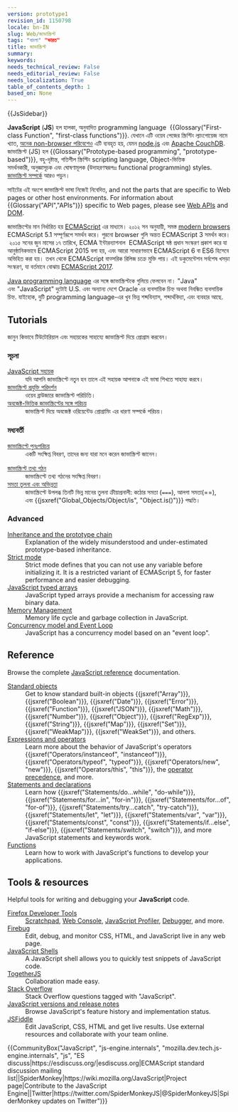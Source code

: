 ```yaml
---
version: prototype1
revision_id: 1150798
locale: bn-IN
slug: Web/জাভাস্ক্রিপ্ট
tags: "বাংলা" "ভারত"
title: জাভাস্ক্রিপ্ট
summary: 
keywords: 
needs_technical_review: False
needs_editorial_review: False
needs_localization: True
table_of_contents_depth: 1
based_on: None
---
```

<div>{{JsSidebar}}</div>

<p class="summary"><strong>JavaScript</strong> (<strong>JS</strong>) হল হালকা, অনুবাদিত&nbsp;programming language &nbsp;{{Glossary("First-class Function", "first-class functions")}}. যেখানে এটি ওয়েব পেজের স্ক্রিপ্টিং ল্যাংগোয়েজ নামে খ্যাত, <a class="external" href="https://en.wikipedia.org/wiki/JavaScript#Uses_outside_Web_pages">অনেক non-browser পরিবেশেও</a>&nbsp;এটি ব্যবহৃত হয়, যেমন&nbsp;<a class="external" href="https://nodejs.org/">node.js</a>&nbsp;এবং&nbsp;<a href="https://couchdb.apache.org/">Apache CouchDB</a>. জাভাস্ক্রিপ্ট (JS)&nbsp;হল&nbsp;{{Glossary("Prototype-based programming", "prototype-based")}}, বহু-দৃষ্টান্ত, গতিশীল স্ক্রিপ্টিং&nbsp;scripting language, Object-ভিত্তিক সমর্থনকারী,&nbsp;অনুজ্ঞাসূচক&nbsp;এবং ঘোষণামূলক (উদাহরণস্বরূপঃঃ&nbsp;functional programming) styles. <a href="/en-US/docs/Web/JavaScript/About_JavaScript">জাভাস্ক্রিপ্ট সম্পর্কে</a>&nbsp;আরও পড়ুন।&nbsp;</p>

<p>সাইটের এই অংশে জাভাস্ক্রিপ্ট ভাষা নিজেই নিবেদিত, and not the parts that are specific to Web pages or other host environments. For information about {{Glossary("API","APIs")}} specific to Web pages, please see <a href="/en-US/docs/Web/API">Web APIs</a> and <a href="/en-US/docs/Glossary/DOM">DOM</a>.</p>

<p>জাভাস্ক্রিপ্টের মান নির্ধারিত হয়&nbsp;<a href="/en-US/docs/Web/JavaScript/Language_Resources">ECMAScript</a>&nbsp;এর মাধ্যমে।&nbsp;২০১২ সন অনুযায়ী, সমস্ত&nbsp;<a href="http://kangax.github.io/compat-table/es5/">modern browsers</a> ECMAScript 5.1 সম্পূর্ণরূপে সমর্থন করে।&nbsp;পুরনো&nbsp;browser গুলি&nbsp;অন্তত ECMAScript 3 সমর্থন করে।&nbsp;২০১৫ সনের জুন মাসের ১৭ তারিখে, ECMA ইন্টারন্যাশনাল &nbsp;ECMAScript ষষ্ঠ প্রধান সংস্করণ প্রকাশ করে যা আনুষ্ঠানিকভাবে ECMAScript 2015 বলা হয়, এবং আরো সাধারণভাবে ECMAScript 6 বা ES6 হিসেবে অভিহিত করা হয়।&nbsp;তখন থেকে ECMAScript বাত্সরিক রিলিজ চক্রে মুক্তি পায়।&nbsp;এই ডকুমেন্টেশন সর্বশেষ খসড়া সংস্করণ, যা বর্তমানে বোঝায়&nbsp;<a href="http://tc39.github.io/ecma262/">ECMAScript 2017</a>.</p>

<p><a href="https://en.wikipedia.org/wiki/Java_(programming_language)">Java programming language</a>&nbsp;এর সঙ্গে জাভাস্ক্রিপ্টকে গুলিয়ে ফেলবেন না।&nbsp;"Java" এবং&nbsp;"JavaScript" দুটোই&nbsp;U.S. এবং অন্যান্য দেশে&nbsp;Oracle এর&nbsp;ব্যবসায়িক চিহ্ন অথবা নিবন্ধিত&nbsp;ব্যবসায়িক চিহ্ন. যাইহোক,&nbsp;দুটি&nbsp;programming language-এর খুব ভিন্ন&nbsp;শব্দবিন্যাস, শব্দার্থবিদ্যা, এবং&nbsp;ব্যবহার আছে.</p>

<div class="column-container">
<div class="column-half">
<h2 id="Tutorials">Tutorials</h2>

<p>জানুন কিভাবে টিউটোরিয়াল এবং সহায়কের সাহায্যে&nbsp;জাভাস্ক্রিপ্ট দিয়ে প্রোগ্রাম করবেন।</p>

<h3 id="সূচনা">সূচনা</h3>

<dl>
 <dt><a href="https://developer.mozilla.org/en-US/docs/Web/JavaScript/Guide">JavaScript সহায়ক</a></dt>
 <dd>যদি আপনি জাভাস্ক্রিপ্টে নতুন হন তালে এই সহায়ক আপনাকে এই ভাষা শিখতে সাহায্য করবে।</dd>
 <dt><a href="/en-US/docs/Web/JavaScript/JavaScript_technologies_overview">জাভাস্ক্রিপ্ট প্রযুক্তি পরিদর্শন</a></dt>
 <dd>ওয়েব ব্রাউজারে জাভাস্ক্রিপ্ট পরিচিতি।</dd>
 <dt><a href="https://developer.mozilla.org/en-US/docs/Web/JavaScript/Introduction_to_Object-Oriented_JavaScript">অবজেক্ট-ভিত্তিক জাভাস্ক্রিপ্টের সঙ্গে পরিচয়</a></dt>
 <dd>জাভাস্ক্রিপ্ট দিয়ে অবজেক্ট ওরিয়েন্টেড প্রোগ্রামিং এর ধারণা সম্পর্কে পরিচয়।</dd>
</dl>

<h3 id="মধ্যবর্তী">মধ্যবর্তী</h3>

<dl>
 <dt><a href="https://developer.mozilla.org/en-US/docs/Web/JavaScript/A_re-introduction_to_JavaScript">জাভাস্ক্রিপ্টে পুনঃপরিচয়</a></dt>
 <dd>একটি সংক্ষিপ্ত বিবরণ,&nbsp;তাদের জন্য যারা মনে করেন জাভাস্ক্রিপ্ট&nbsp;জানেন।</dd>
</dl>

<dl>
 <dt><a href="https://developer.mozilla.org/en-US/docs/Web/JavaScript/Data_structures">জাভাস্ক্রিপ্ট তথ্য গঠন</a></dt>
 <dd>জাভাস্ক্রিপ্টে তথ্য গঠনের সংক্ষিপ্ত বিবরণ।</dd>
 <dt><a href="/en-US/docs/Web/JavaScript/Equality_comparisons_and_sameness">সমতা তুলনা এবং অভিন্নতা</a></dt>
 <dd>জাভাস্ক্রিপ্টে উপলব্ধ&nbsp;তিনটি ভিন্ন মানের তুলনা ক্রীয়াপ্রনালী: কঠোর সমতা (<code>===</code>), আলগা সমতা(==), এবং&nbsp;{{jsxref("Global_Objects/Object/is", "Object.is()")}} পদ্ধতি।</dd>
</dl>

<h3 id="Advanced">Advanced</h3>

<dl>
 <dt><a href="/en-US/docs/Web/JavaScript/Inheritance_and_the_prototype_chain">Inheritance and the prototype chain</a></dt>
 <dd>Explanation of the widely misunderstood and under-estimated prototype-based inheritance.</dd>
 <dt><a href="/en-US/docs/Web/JavaScript/Reference/Strict_mode">Strict mode</a></dt>
 <dd>Strict mode defines that you can not use any variable before initializing it. It is&nbsp;a restricted variant of ECMAScript&nbsp;5, for faster performance and easier debugging.</dd>
 <dt><a href="https://developer.mozilla.org/en-US/docs/Web/JavaScript/Typed_arrays">JavaScript typed arrays</a></dt>
 <dd>JavaScript typed arrays provide a mechanism for accessing raw binary data.</dd>
 <dt><a href="https://developer.mozilla.org/en-US/docs/Web/JavaScript/Memory_Management">Memory Management</a></dt>
 <dd>Memory life cycle and garbage collection in JavaScript.</dd>
 <dt><a href="/en-US/docs/Web/JavaScript/EventLoop">Concurrency model and Event Loop</a></dt>
 <dd>JavaScript has a concurrency model based on an "event loop".</dd>
</dl>
</div>

<div class="column-half">
<h2 id="Reference">Reference</h2>

<p>Browse the complete <a href="/en-US/docs/Web/JavaScript/Reference">JavaScript reference</a> documentation.</p>

<dl>
 <dt><a href="/en-US/docs/Web/JavaScript/Reference/Global_Objects">Standard objects</a></dt>
 <dd>Get to know standard built-in objects {{jsxref("Array")}}, {{jsxref("Boolean")}}, {{jsxref("Date")}}, {{jsxref("Error")}}, {{jsxref("Function")}}, {{jsxref("JSON")}}, {{jsxref("Math")}}, {{jsxref("Number")}}, {{jsxref("Object")}}, {{jsxref("RegExp")}}, {{jsxref("String")}}, {{jsxref("Map")}}, {{jsxref("Set")}}, {{jsxref("WeakMap")}}, {{jsxref("WeakSet")}}, and others.</dd>
 <dt><a href="/en-US/docs/Web/JavaScript/Reference/Operators">Expressions and operators</a></dt>
 <dd>Learn more about the behavior of JavaScript's operators {{jsxref("Operators/instanceof", "instanceof")}}, {{jsxref("Operators/typeof", "typeof")}}, {{jsxref("Operators/new", "new")}}, {{jsxref("Operators/this", "this")}}, the <a href="/en-US/docs/Web/JavaScript/Reference/Operators/Operator_Precedence">operator precedence</a>, and more.</dd>
 <dt><a href="/en-US/docs/Web/JavaScript/Reference/Statements">Statements and declarations</a></dt>
 <dd>Learn how {{jsxref("Statements/do...while", "do-while")}}, {{jsxref("Statements/for...in", "for-in")}}, {{jsxref("Statements/for...of", "for-of")}}, {{jsxref("Statements/try...catch", "try-catch")}}, {{jsxref("Statements/let", "let")}}, {{jsxref("Statements/var", "var")}}, {{jsxref("Statements/const", "const")}}, {{jsxref("Statements/if...else", "if-else")}}, {{jsxref("Statements/switch", "switch")}}, and more JavaScript statements and keywords work.</dd>
 <dt><a href="/en-US/docs/Web/JavaScript/Reference/Functions">Functions</a></dt>
 <dd>Learn how to work with JavaScript's functions to develop your applications.</dd>
</dl>

<h2 id="Tools_resources">Tools &amp; resources</h2>

<p>Helpful tools for writing and debugging your <strong>JavaScript </strong>code.</p>

<dl>
 <dt><a href="/en-US/docs/Tools">Firefox Developer Tools</a></dt>
 <dd><a href="/en-US/docs/Tools/Scratchpad">Scratchpad</a>, <a href="/en-US/docs/Tools/Web_Console">Web Console</a>, <a href="/en-US/docs/Tools/Profiler">JavaScript Profiler</a>, <a href="/en-US/docs/Tools/Debugger">Debugger</a>, and more.</dd>
 <dt><a class="external" href="http://www.getfirebug.com/">Firebug</a></dt>
 <dd>Edit, debug, and monitor CSS, HTML, and JavaScript live in any web page.</dd>
 <dt><a href="/en-US/docs/Web/JavaScript/Shells">JavaScript Shells</a></dt>
 <dd>A JavaScript shell allows you to quickly test snippets of JavaScript code.</dd>
 <dt><a href="https://togetherjs.com/">TogetherJS</a></dt>
 <dd>Collaboration made easy.</dd>
 <dt><a href="http://stackoverflow.com/questions/tagged/javascript">Stack Overflow</a></dt>
 <dd>Stack Overflow questions tagged with "JavaScript".</dd>
 <dt><a href="/en-US/docs/Web/JavaScript/New_in_JavaScript">JavaScript versions and release notes</a></dt>
 <dd>Browse JavaScript's feature history and implementation status.</dd>
 <dt><a href="https://jsfiddle.net/">JSFiddle</a></dt>
 <dd>Edit JavaScript, CSS, HTML and get live results. Use external resources and collaborate with your team online.</dd>
</dl>
</div>
</div>

<p>{{CommunityBox("JavaScript", "js-engine.internals", "mozilla.dev.tech.js-engine.internals", "js", "ES discuss|https://esdiscuss.org/|esdiscuss.org|ECMAScript standard discussion mailing list||SpiderMonkey|https://wiki.mozilla.org/JavaScript|Project page|Contribute to the JavaScript Engine||Twitter|https://twitter.com/SpiderMonkeyJS|@SpiderMonkeyJS|SpiderMonkey updates on Twitter")}}</p>

